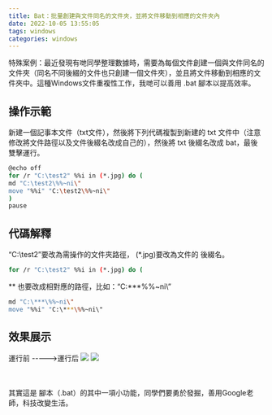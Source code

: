 ```yaml
---
title: Bat：批量創建與文件同名的文件夾，並將文件移動到相應的文件夾內
date: 2022-10-05 13:55:05
tags: windows
categories: windows
---
```


特殊案例：最近發現有哋同學整理數據時，需要為每個文件創建一個與文件同名的文件夾（同名不同後綴的文件也只創建一個文件夾），並且將文件移動到相應的文件夾中。這種Windows文件重複性工作，我哋可以善用 .bat 腳本以提高效率。
<!--more-->
## 操作示範
新建一個記事本文件（txt文件），然後將下列代碼複製到新建的 txt 文件中（注意修改將文件路徑以及文件後綴名改成自己的），然後將 txt 後綴名改成 bat，最後雙擊運行。
``` bash
@echo off
for /r "C:\test2" %%i in (*.jpg) do (
md "C:\test2\%%~ni\"
move "%%i" "C:\test2\%%~ni\"
)
pause
```


## 代碼解釋
“C:\test2”要改為需操作的文件夾路徑， (*.jpg)要改為文件的 後綴名。
``` bash
for /r "C:\test2" %%i in (*.jpg) do (
```
** 也要改成相對應的路徑，比如：“C:\***\%%~ni\”
``` bash
md "C:\***\%%~ni\"
move "%%i" "C:\***\%%~ni\"
```


## 效果展示
運行前 ----->運行后
<img src="https://s2.loli.net/2022/10/05/FBd6ARsWfVq9ylL.jpg">
<img src="https://s2.loli.net/2022/10/05/UzKLS2YDeMGOqls.jpg">

\
\
其實這是 腳本（.bat）的其中一項小功能，同學們要勇於發掘，善用Google老師，科技改變生活。